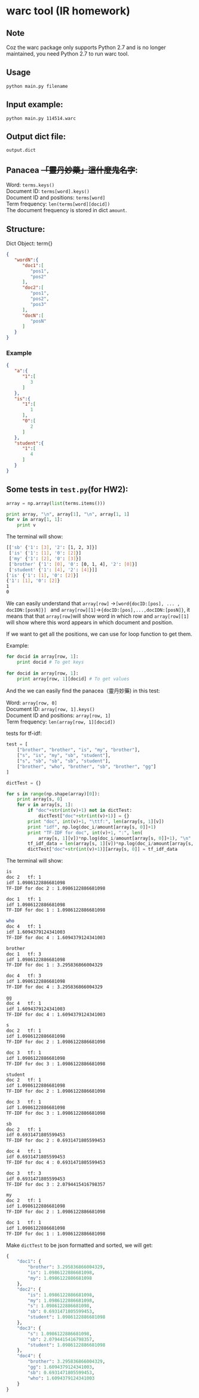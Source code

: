 # warc tool (IR homework)

## Note
Coz the warc package only supports Python 2.7 and is no longer maintained, you need Python 2.7 to run warc tool. 

## Usage
`python main.py filename`

## Input example:
`python main.py 114514.warc`

## Output dict file:
`output.dict`

## Panacea ~~「靈丹妙藥」這什麼鬼名字~~:
Word: `terms.keys()`<br/>
Document ID: `terms[word].keys()`<br/>
Document ID and positions: `terms[word]`<br/>
Term frequency: `len(terms[word][docid])`<br/>
The document frequency is stored in dict `amount`.

## Structure:
Dict Object: term{}
```json
{
   "wordN":{
      "doc1":[
         "pos1",
         "pos2"
      ],
      "doc2":[
         "pos1",
         "pos2",
         "pos3"
      ],
      "docN":[
         "posN"
      ]
   }
}
```

### Example

```json
{
   "a":{
      "1":[
         3
      ]
   },
   "is":{
      "1":[
         1
      ],
      "0":[
         2
      ]
   },
   "student":{
      "1":[
         4
      ]
   }
}
```

## Some tests in `test.py`(for HW2):
```python
array = np.array(list(terms.items()))

print array, "\n", array[1], "\n", array[1, 1]
for v in array[1, 1]:
    print v
```

The terminal will show:
```bash
[['sb' {'1': [3], '2': [1, 2, 3]}]
 ['is' {'1': [1], '0': [2]}]
 ['my' {'1': [2], '0': [3]}]
 ['brother' {'1': [0], '0': [0, 1, 4], '2': [0]}]
 ['student' {'1': [4], '2': [4]}]] 
['is' {'1': [1], '0': [2]}] 
{'1': [1], '0': [2]}
1
0
```

We can easily understand that `array[row]` ->`[word{docID:[pos], ... , docIDN:[posN]}] ` and `array[row][1]`->`{docID:[pos],...,docIDN:[posN]}`, it means that that `array[row]`will show word in which row and `array[row][1]` will show where this word appears in which document and position.</br>

If we want to get all the positions, we can use for loop function to get them.

Example:

```Python
for docid in array[row, 1]:
    print docid # To get keys
    
for docid in array[row, 1]:
    print array[row, 1][docid] # To get values
```



And the we can easily find the panacea（靈丹妙藥) in this test:

Word: `array[row, 0]`<br/>
Document ID: `array[row, 1].keys()`<br/>
Document ID and positions: `array[row, 1]`<br/>
Term frequency: `len(array[row, 1][docid])`<br/>

tests for tf-idf:

```python
test = [
    ["brother", "brother", "is", "my", "brother"],
    ["s", "is", "my", "sb", "student"],
    ["s", "sb", "sb", "sb", "student"],
    ["brother", "who", "brother", "sb", "brother", "gg"]
]

dictTest = {}

for s in range(np.shape(array)[0]):
    print array[s, 0]
    for v in array[s, 1]:
        if "doc"+str(int(v)+1) not in dictTest:
            dictTest["doc"+str(int(v)+1)] = {}
        print "doc", int(v)+1, "\ttf:", len(array[s, 1][v])
        print "idf", np.log(doc_i/amount[array[s, 0]]+1)
        print "TF-IDF for doc", int(v)+1, ":", len(
            array[s, 1][v])*np.log(doc_i/amount[array[s, 0]]+1), "\n"
        tf_idf_data = len(array[s, 1][v])*np.log(doc_i/amount[array[s, 0]]+1)
        dictTest["doc"+str(int(v)+1)][array[s, 0]] = tf_idf_data
```

The terminal will show:

```bash
is
doc 2   tf: 1
idf 1.0986122886681098
TF-IDF for doc 2 : 1.0986122886681098 

doc 1   tf: 1
idf 1.0986122886681098
TF-IDF for doc 1 : 1.0986122886681098 

who
doc 4   tf: 1
idf 1.6094379124341003
TF-IDF for doc 4 : 1.6094379124341003 

brother
doc 1   tf: 3
idf 1.0986122886681098
TF-IDF for doc 1 : 3.295836866004329 

doc 4   tf: 3
idf 1.0986122886681098
TF-IDF for doc 4 : 3.295836866004329 

gg
doc 4   tf: 1
idf 1.6094379124341003
TF-IDF for doc 4 : 1.6094379124341003 

s
doc 2   tf: 1
idf 1.0986122886681098
TF-IDF for doc 2 : 1.0986122886681098 

doc 3   tf: 1
idf 1.0986122886681098
TF-IDF for doc 3 : 1.0986122886681098 

student
doc 2   tf: 1
idf 1.0986122886681098
TF-IDF for doc 2 : 1.0986122886681098 

doc 3   tf: 1
idf 1.0986122886681098
TF-IDF for doc 3 : 1.0986122886681098 

sb
doc 2   tf: 1
idf 0.6931471805599453
TF-IDF for doc 2 : 0.6931471805599453 

doc 4   tf: 1
idf 0.6931471805599453
TF-IDF for doc 4 : 0.6931471805599453 

doc 3   tf: 3
idf 0.6931471805599453
TF-IDF for doc 3 : 2.0794415416798357 

my
doc 2   tf: 1
idf 1.0986122886681098
TF-IDF for doc 2 : 1.0986122886681098 

doc 1   tf: 1
idf 1.0986122886681098
TF-IDF for doc 1 : 1.0986122886681098
```

Make `dictTest` to be json formatted and sorted, we will get:

```python
{
    "doc1": {
        "brother": 3.295836866004329, 
        "is": 1.0986122886681098, 
        "my": 1.0986122886681098
    }, 
    "doc2": {
        "is": 1.0986122886681098, 
        "my": 1.0986122886681098, 
        "s": 1.0986122886681098, 
        "sb": 0.6931471805599453, 
        "student": 1.0986122886681098
    }, 
    "doc3": {
        "s": 1.0986122886681098, 
        "sb": 2.0794415416798357, 
        "student": 1.0986122886681098
    }, 
    "doc4": {
        "brother": 3.295836866004329, 
        "gg": 1.6094379124341003, 
        "sb": 0.6931471805599453, 
        "who": 1.6094379124341003
    }
}
```